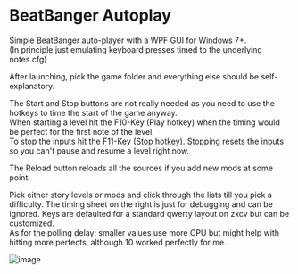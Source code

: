 # BeatBanger Autoplay

Simple BeatBanger auto-player with a WPF GUI for Windows 7+. <br>
(In principle just emulating keyboard presses timed to the underlying notes.cfg)

After launching, pick the game folder and everything else should be self-explanatory.

The Start and Stop buttons are not really needed as you need to use the hotkeys to time the start of the game anyway. <br>
When starting a level hit the F10-Key (Play hotkey) when the timing would be perfect for the first note of the level. <br>
To stop the inputs hit the F11-Key (Stop hotkey). Stopping resets the inputs so you can't pause and resume a level right now.

The Reload button reloads all the sources if you add new mods at some point.

Pick either story levels or mods and click through the lists till you pick a difficulty. The timing sheet on the right is just for debugging and can be ignored.
Keys are defaulted for a standard qwerty layout on zxcv but can be customized. <br>
As for the polling delay: smaller values use more CPU but might help with hitting more perfects, although 10 worked perfectly for me.

![image](https://github.com/user-attachments/assets/6773d644-2e68-499c-b890-4e93d48467f5)
